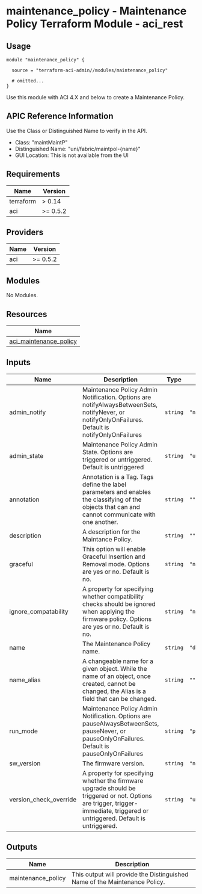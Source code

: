 # maintenance_policy - Maintenance Policy Terraform Module - aci_rest

## Usage

```hcl
module "maintenance_policy" {

  source = "terraform-aci-admin//modules/maintenance_policy"

  # omitted...
}
```

Use this module with ACI 4.X and below to create a Maintenance Policy.

## APIC Reference Information

Use the Class or Distinguished Name to verify in the API.

* Class: "maintMaintP"
* Distinguished Name: "uni/fabric/maintpol-{name}"
* GUI Location: This is not available from the UI

<!-- BEGINNING OF PRE-COMMIT-TERRAFORM DOCS HOOK -->
## Requirements

| Name | Version |
|------|---------|
| terraform | > 0.14 |
| aci | >= 0.5.2 |

## Providers

| Name | Version |
|------|---------|
| aci | >= 0.5.2 |

## Modules

No Modules.

## Resources

| Name |
|------|
| [aci_maintenance_policy](https://registry.terraform.io/providers/ciscodevnet/aci/0.5.2/docs/resources/maintenance_policy) |

## Inputs

| Name | Description | Type | Default | Required |
|------|-------------|------|---------|:--------:|
| admin\_notify | Maintenance Policy Admin Notification.  Options are notifyAlwaysBetweenSets, notifyNever, or notifyOnlyOnFailures.  Default is notifyOnlyOnFailures | `string` | `"notifyOnlyOnFailures"` | no |
| admin\_state | Maintenance Policy Admin State.  Options are triggered or untriggered.  Default is untriggered | `string` | `"untriggered"` | no |
| annotation | Annotation is a Tag.  Tags define the label parameters and enables the classifying of the objects that can and cannot communicate with one another. | `string` | `""` | no |
| description | A description for the Maintance Policy. | `string` | `""` | no |
| graceful | This option will enable Graceful Insertion and Removal mode.  Options are yes or no.  Default is no. | `string` | `"no"` | no |
| ignore\_compatability | A property for specifying whether compatibility checks should be ignored when applying the firmware policy.  Options are yes or no.  Default is no. | `string` | `"no"` | no |
| name | The Maintenance Policy name. | `string` | `"default"` | no |
| name\_alias | A changeable name for a given object. While the name of an object, once created, cannot be changed, the Alias is a field that can be changed. | `string` | `""` | no |
| run\_mode | Maintenance Policy Admin Notification.  Options are pauseAlwaysBetweenSets, pauseNever, or pauseOnlyOnFailures.  Default is pauseOnlyOnFailures | `string` | `"pauseOnlyOnFailures"` | no |
| sw\_version | The firmware version. | `string` | `"n9000-14.2(5k)"` | no |
| version\_check\_override | A property for specifying whether the firmware upgrade should be triggered or not.  Options are trigger, trigger-immediate, triggered or untriggered.  Default is untriggered. | `string` | `"untriggered"` | no |

## Outputs

| Name | Description |
|------|-------------|
| maintenance\_policy | This output will provide the Distinguished Name of the Maintenance Policy. |
<!-- END OF PRE-COMMIT-TERRAFORM DOCS HOOK -->
